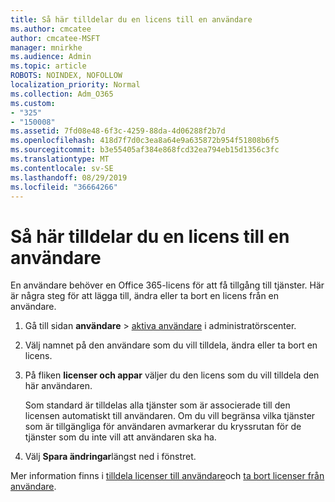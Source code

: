 ```yaml
---
title: Så här tilldelar du en licens till en användare
ms.author: cmcatee
author: cmcatee-MSFT
manager: mnirkhe
ms.audience: Admin
ms.topic: article
ROBOTS: NOINDEX, NOFOLLOW
localization_priority: Normal
ms.collection: Adm_O365
ms.custom:
- "325"
- "150008"
ms.assetid: 7fd08e48-6f3c-4259-88da-4d06288f2b7d
ms.openlocfilehash: 418d7f7d0c3ea8a64e9a635872b954f51808b6f5
ms.sourcegitcommit: b3e55405af384e868fcd32ea794eb15d1356c3fc
ms.translationtype: MT
ms.contentlocale: sv-SE
ms.lasthandoff: 08/29/2019
ms.locfileid: "36664266"
---
```

# <a name="how-to-assign-a-license-to-a-user"></a>Så här tilldelar du en licens till en användare

En användare behöver en Office 365-licens för att få tillgång till tjänster. Här är några steg för att lägga till, ändra eller ta bort en licens från en användare.
  
1. Gå till sidan **användare** \> [aktiva användare](https://go.microsoft.com/fwlink/p/?linkid=834822) i administratörscenter.

2. Välj namnet på den användare som du vill tilldela, ändra eller ta bort en licens.

3. På fliken **licenser och appar** väljer du den licens som du vill tilldela den här användaren.

    Som standard är tilldelas alla tjänster som är associerade till den licensen automatiskt till användaren. Om du vill begränsa vilka tjänster som är tillgängliga för användaren avmarkerar du kryssrutan för de tjänster som du inte vill att användaren ska ha.

4. Välj **Spara ändringar**längst ned i fönstret.

Mer information finns i [tilldela licenser till användare](https://docs.microsoft.com/office365/admin/subscriptions-and-billing/assign-licenses-to-users)och [ta bort licenser från användare](https://docs.microsoft.com/office365/admin/subscriptions-and-billing/remove-licenses-from-users).